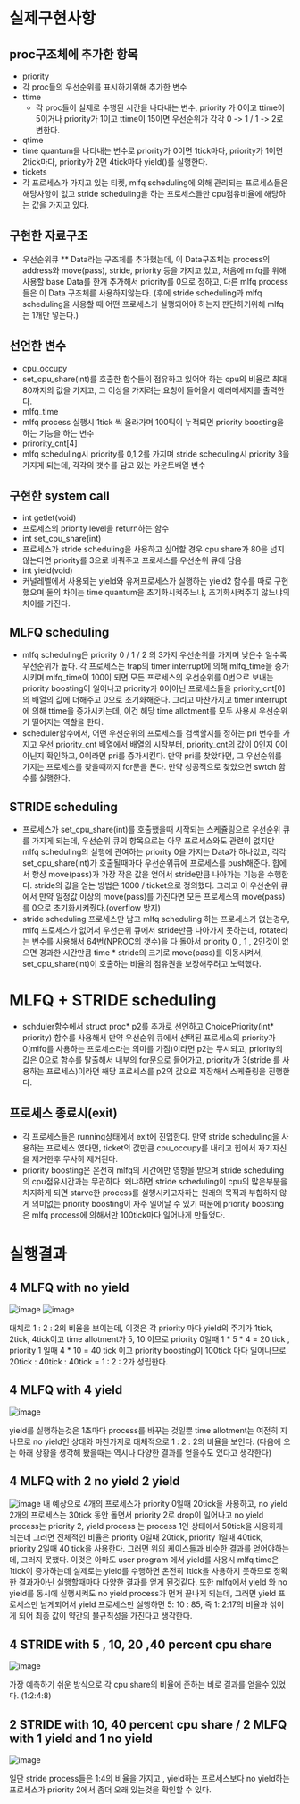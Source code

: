 # 실제구현사항

## proc구조체에 추가한 항목
* priority
 * 각 proc들의 우선순위를 표시하기위해 추가한 변수
* ttime
  * 각 proc들이 실제로 수행된 시간을 나타내는 변수, priority 가 0이고 ttime이 5이거나 priority가 1이고 ttime이 15이면 우선순위가 각각 0 -> 1 / 1 -> 2로 변한다.
* qtime
 *  time quantum을 나타내는 변수로 priority가 0이면 1tick마다, priority가 1이면 2tick마다, priority가 2면 4tick마다 yield()를 실행한다.
* tickets
 * 각 프로세스가 가지고 있는 티켓, mlfq scheduling에 의해 관리되는 프로세스들은 해당사항이 없고 stride scheduling을 하는 프로세스들만 cpu점유비율에 해당하는 값을 가지고 있다.

## 구현한 자료구조
* 우선순위큐
** Data라는 구조체를 추가했는데, 이 Data구조체는 process의 address와 move(pass), stride, priority 등을 가지고 있고, 처음에 mlfq를 위해 사용할 base Data를 한개 추가해서 priority를 0으로 정하고, 다른 mlfq process들은 이 Data 구조체를 사용하지않는다. (후에 stride scheduling과 mlfq scheduling을  사용할 때 어떤 프로세스가 실행되어야 하는지 판단하기위해 mlfq는 1개만 넣는다.)
## 선언한 변수
* cpu_occupy 
 * set_cpu_share(int)를 호출한 함수들이 점유하고 있어야 하는 cpu의 비율로 최대 80까지의 값을 가지고, 그 이상을 가지려는 요청이 들어올시 에러메세지를 출력한다.
* mlfq_time
 * mlfq process 실행시 1tick 씩 올라가며 100틱이 누적되면 priority boosting을 하는 기능을 하는 변수
* prirority_cnt[4]
 * mlfq scheduling시 priority를 0,1,2를 가지며 stride scheduling시 priority 3을 가지게 되는데, 각각의 갯수를 담고 있는 카운트배열 변수

## 구현한 system call
* int getlet(void)
 * 프로세스의 priority level을 return하는 함수
* int set_cpu_share(int)
 * 프로세스가 stride scheduling을 사용하고 싶어할 경우 cpu share가 80을 넘지 않는다면 priority를 3으로 바꿔주고 프로세스를 우선순위 큐에 담음
* int yield(void)
 * 커널레벨에서 사용되는 yield와 유저프로세스가 실행하는 yield2 함수를 따로 구현했으며 둘의 차이는 time quantum을 초기화시켜주느냐, 초기화시켜주지 않느냐의 차이를 가진다.

## MLFQ scheduling
* mlfq scheduling은 priority 0 / 1 / 2 의 3가지 우선순위를 가지며 낮은수 일수록 우선순위가 높다. 각 프로세스는 trap의 timer interrupt에 의해 mlfq_time을 증가시키며 mlfq_time이 100이 되면 모든 프로세스의 우선순위를 0번으로 보내는 priority boosting이 일어나고 priority가 0이아닌 프로세스들을 priority_cnt[0]의 배열의 값에 더해주고 0으로 초기화해준다. 그리고 마찬가지고 timer interrupt에 의해 ttime을 증가시키는데, 이건 해당 time allotment를 모두 사용시 우선순위가 떨어지는 역할을 한다. 
* scheduler함수에서, 어떤 우선순위의 프로세스를 검색할지를 정하는 pri 변수를 가지고 우선 priority_cnt 배열에서 배열의 시작부터, priority_cnt의 값이 0인지 0이 아닌지 확인하고, 0이라면 pri를 증가시킨다. 만약 pri를 찾았다면, 그 우선순위를 가지는 프로세스를 찾을때까지 for문을 돈다. 만약 성공적으로 찾았으면 swtch 함수를 실행한다.

## STRIDE scheduling
* 프로세스가 set_cpu_share(int)를 호출했을때 시작되는 스케쥴링으로 우선순위 큐를 가지게 되는데, 우선순위 큐의 항목으로는 아무 프로세스와도 관련이 없지만 mlfq scheduling의 실행에 관여하는 priority 0을 가지는 Data가 하나있고, 각각 set_cpu_share(int)가 호출될때마다 우선순위큐에 프로세스를 push해준다. 힙에서 항상 move(pass)가 가장 작은 값을 얻어서 stride만큼 나아가는 기능을 수행한다. stride의 값을 얻는 방법은 1000 / ticket으로 정의했다. 그리고 이 우선순위 큐에서 만약 일정값 이상의 move(pass)를 가진다면 모든 프로세스의 move(pass)를 0으로 초기화시켜줬다.(overflow 방지)
* stride scheduling 프로세스만 남고 mlfq scheduling 하는 프로세스가 없는경우, mlfq 프로세스가 없어서 우선순위 큐에서 stride만큼 나아가지 못하는데, rotate라는 변수를 사용해서 64번(NPROC의 갯수)을 다 돌아서 priority 0 , 1 , 2인것이 없으면 경과한 시간만큼 time * stride의 크기로 move(pass)를 이동시켜서, set_cpu_share(int)이 호출하는 비율의 점유권을 보장해주려고 노력했다.

# MLFQ + STRIDE scheduling
* schduler함수에서 struct proc* p2를 추가로 선언하고 ChoicePriority(int* priority) 함수를 사용해서 만약 우선순위 큐에서 선택된 프로세스의 priority가 0(mlfq를 사용하는 프로세스라는 의미를 가짐)이라면 p2는 무시되고, priority의 값은 0으로 함수를 탈출해서 내부의 for문으로 들어가고, priority가 3(stride 를 사용하는 프로세스)이라면 해당 프로세스를 p2의 값으로 저장해서 스케쥴링을 진행한다.
## 프로세스 종료시(exit)
* 각 프로세스들은 running상태에서 exit에 진입한다. 만약 stride scheduling을 사용하는 프로세스 였다면, ticket의 값만큼 cpu_occupy를 내리고 힙에서 자기자신을 제거한후 무사히 제거된다.
* priority boosting은 온전히 mlfq의 시간에만 영향을 받으며 stride scheduling의 cpu점유시간과는 무관하다. 왜냐하면 stride scheduling이 cpu의 많은부분을 차지하게 되면 starve한 process를 실행시키고자하는 원래의 목적과 부합하지 않게 의미없는 priority boosting이 자주 일어날 수 있기 때문에 priority boosting은 mlfq process에 의해서만 100tick마다 일어나게 만들었다.

# 실행결과

## 4 MLFQ with no yield
![image](/uploads/64b753025fea998c631dd69a9d1a8b0b/image.png)
![image](/uploads/4fc489b72b8aae2a75cbab7d66c656d4/image.png)

대체로 1  : 2 : 2의 비율을 보이는데, 이것은 각 priority 마다 yield의 주기가 1tick, 2tick, 4tick이고 time allotment가 5, 10 이므로
priority 0일때 1 * 5 * 4 = 20 tick , priority 1 일때 4 * 10 = 40 tick 이고 priority boosting이 100tick 마다 일어나므로
20tick : 40tick : 40tick = 1 : 2 : 2가 성립한다.


## 4 MLFQ with 4 yield
![image](/uploads/118e0de48737492387c605671a24ae5d/image.png)

yield를 실행하는것은 1초마다 process를 바꾸는 것일뿐 time allotment는 여전히 지나므로 no yield인 상태와 마찬가지로
대체적으로 1 : 2 : 2의 비율을 보인다. (다음에 오는 아래 상황을 생각해 봤을때는 역시나 다양한 결과를 얻을수도 있다고 생각한다)

## 4 MLFQ with 2 no yield 2 yield
![image](/uploads/b463c315e9c5e55e51fe428c11af8129/image.png)
내 예상으로 
4개의 프로세스가 priority 0일때 20tick을 사용하고, no yield 2개의 프로세스는 30tick 동안 돌면서 priority 2로 drop이 일어나고 no yield process는 priority 2, yield process 는 process 1인 상태에서 50tick을 사용하게 되는데 그러면 전체적인 비율은 priority 0일때 20tick, priority 1일때 40tick, priority 2일때 40 tick을 사용한다.
그러면 위의 케이스들과 비슷한 결과를 얻어야하는데, 그러지 못했다. 이것은 아마도 user program 에서 yield를 사용시 mlfq time은 1tick이 증가하는데 실제로는 yield를 수행하면 온전히 1tick을 사용하지 못하므로 정확한 결과가아닌 실행할때마다 다양한 결과를 얻게 된것같다. 또한 mlfq에서 yield 와 no yield를 동시에 실행시켜도 no yield process가 먼저 끝나게 되는데, 그러면 yield 프로세스만 남게되어서 yield 프로세스만 실행하면 5: 10 : 85, 즉 1: 2:17의 비율과 섞이게 되어 최종 값이 약간의 불규칙성을 가진다고 생각한다.

## 4 STRIDE with 5 , 10, 20 ,40 percent cpu share
![image](/uploads/d83ea0fbc5595a29c12f2454ced0e266/image.png)

가장 예측하기 쉬운 방식으로 각 cpu share의 비율에 준하는 비로 결과를 얻을수 있었다. (1:2:4:8)

## 2 STRIDE with 10, 40 percent cpu share / 2 MLFQ with 1 yield and 1 no yield
![image](/uploads/b65f2309427020934570a95a24bc030f/image.png)

일단 stride process들은 1:4의 비율을 가지고 , yield하는 프로세스보다 no yield하는 프로세스가 priority 2에서 좀더 오래 있는것을 확인할 수 있다.

